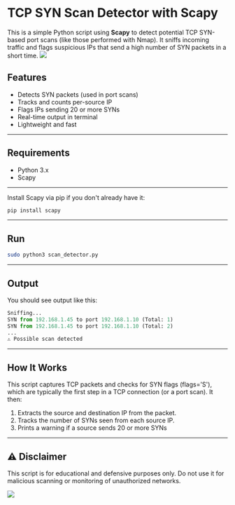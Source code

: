 # TCP SYN Scan Detector with Scapy

This is a simple Python script using **Scapy** to detect potential TCP SYN-based port scans (like those performed with Nmap). It sniffs incoming traffic and flags suspicious IPs that send a high number of SYN packets in a short time.
![](https://blogger.googleusercontent.com/img/b/R29vZ2xl/AVvXsEjyv7uAFL5i1AK6YF0OqoPyUF6h9GfB8EYzig4-zM1Tz4I2H3mVTKggdK23R1rCGkqG5ZtnKAYUWGnyfJBQ2Xs8q0-CozpHxrHd83ptzZE37QOATobB___azUfDsqubbqfazDRkFc836bDo3OkykdanwMWB5K8QnQap9AyjplhDzq-YRBR1hes2BE8JHF8/s16000/SYN.webp)

## Features

- Detects SYN packets (used in port scans)
- Tracks and counts per-source IP
- Flags IPs sending 20 or more SYNs
- Real-time output in terminal
- Lightweight and fast
---
## Requirements

- Python 3.x
- Scapy
---
Install Scapy via pip if you don't already have it:

```bash
pip install scapy
```
---
## Run
````bash
sudo python3 scan_detector.py
````
---
## Output
You should see output like this:
````python
Sniffing...
SYN from 192.168.1.45 to port 192.168.1.10 (Total: 1)
SYN from 192.168.1.45 to port 192.168.1.10 (Total: 2)
...
⚠️ Possible scan detected
````
---
## How It Works
This script captures TCP packets and checks for SYN flags (flags='S'), which are typically the first step in a TCP connection (or a port scan). It then:
1. Extracts the source and destination IP from the packet.
2. Tracks the number of SYNs seen from each source IP.
3. Prints a warning if a source sends 20 or more SYNs
---
## ⚠️ Disclaimer
This script is for educational and defensive purposes only. Do not use it for malicious scanning or monitoring of unauthorized networks.

![](https://itexamanswers.net/wp-content/uploads/2020/11/Performing-Port-Scans.gif)